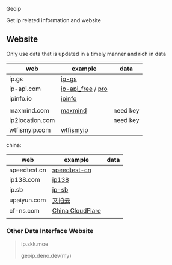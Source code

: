 Geoip

Get ip related information and website


## Website
Only use data that is updated in a timely manner and rich in data

| web             | example                                                      | data     |
| --------------- | ------------------------------------------------------------ | -------- |
| ip.gs           | [ip-gs](https://ip.gs/json?ip=223.5.5.5)                     |          |
| ip-api.com      | [ip-api_free](http://ip-api.com/json/1.1.1.1?fields=61439&lang=en) / [pro](https://pro.ip-api.com/json/?fields=16985625&key=EEKS6bLi6D91G1p) |          |
| ipinfo.io       | [ipinfo](https://ipinfo.io/2.2.2.2/json)                     |          |
|                 |                                                              |          |
| maxmind.com     | [maxmind](https://dev.maxmind.com/)                          | need key |
| ip2location.com |                                                              | need key |
| wtfismyip.com   | [wtfismyip](https://wtfismyip.com/json)                      |          |

china:

| web          | example                                                      | data |
| ------------ | ------------------------------------------------------------ | ---- |
| speedtest.cn | [speedtest-cn](https://forge.speedtest.cn/api/location/info) |      |
| ip138.com    | [ip138](https://2022.ip138.com/)                             |      |
| ip.sb        | [ip-sb](https://api.ip.sb/geoip/185.222.222.222)             |      |
| upaiyun.com  | [又拍云](https://pubstatic.b0.upaiyun.com/?_upnode)          |      |
| cf-ns.com    | [China CloudFlare](https://cf-ns.com/cdn-cgi/trace)          |      |
|              |                                                              |      |

### Other Data Interface Website

> ip.skk.moe
>
> geoip.deno.dev(my)

